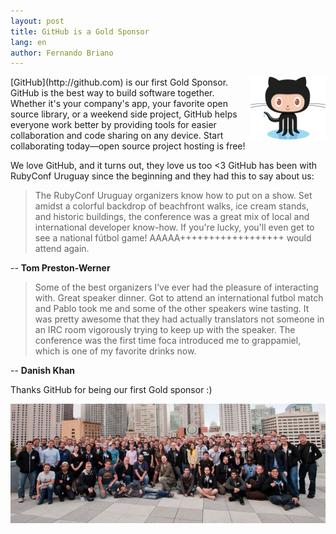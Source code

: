 ```yaml
---
layout: post
title: GitHub is a Gold Sponsor
lang: en
author: Fernando Briano
---
```


<img src="/media/img/sponsors/octocat.png" alt="Octocat" style="float: right"/>
[GitHub](http://github.com) is our first Gold Sponsor. GitHub is the best way to build software together. Whether it's your company's app, your favorite open source library, or a weekend side project, GitHub helps everyone work better by providing tools for easier collaboration and code sharing on any device. Start collaborating today—open source project hosting is free!

We love GitHub, and it turns out, they love us too <3
GitHub has been with RubyConf Uruguay since the beginning and they had this to say about us:

> The RubyConf Uruguay organizers know how to put on a show. Set amidst a colorful backdrop of beachfront walks, ice cream stands, and historic buildings, the conference was a great mix of local and international developer know-how. If you're lucky, you'll even get to see a national fútbol game! AAAAA++++++++++++++++++ would attend again.

-- **Tom Preston-Werner**

> Some of the best organizers I’ve ever had the pleasure of interacting with. Great speaker dinner. Got to attend an international futbol match and Pablo took me and some of the other speakers wine tasting. It was pretty awesome that they had actually translators not someone in an IRC room vigorously trying to keep up with the speaker. The conference was the first time foca introduced me to grappamiel, which is one of my favorite drinks now. 

-- **Danish Khan**

Thanks GitHub for being our first Gold sponsor :)
<div style="text-align: center">
  <img src="/media/img/sponsors/hubbernauts.jpg" alt="Hubbernauts"/>
</div>
